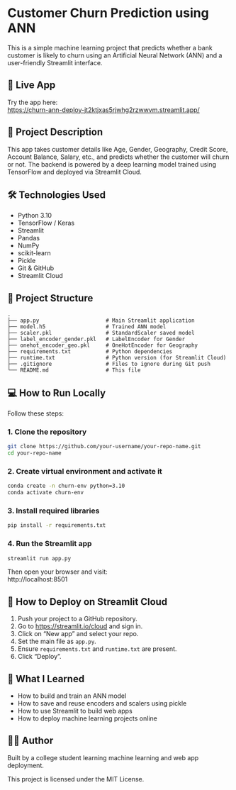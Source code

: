 # Customer Churn Prediction using ANN

This is a simple machine learning project that predicts whether a bank customer is likely to churn using an Artificial Neural Network (ANN) and a user-friendly Streamlit interface.

## 🔗 Live App

Try the app here:  
https://churn-ann-deploy-jt2ktjxas5rjwhg2rzwwvm.streamlit.app/

## 📝 Project Description

This app takes customer details like Age, Gender, Geography, Credit Score, Account Balance, Salary, etc., and predicts whether the customer will churn or not. The backend is powered by a deep learning model trained using TensorFlow and deployed via Streamlit Cloud.

## 🛠 Technologies Used

- Python 3.10
- TensorFlow / Keras
- Streamlit
- Pandas
- NumPy
- scikit-learn
- Pickle
- Git & GitHub
- Streamlit Cloud

## 📁 Project Structure

```
.
├── app.py                     # Main Streamlit application
├── model.h5                   # Trained ANN model
├── scaler.pkl                 # StandardScaler saved model
├── label_encoder_gender.pkl   # LabelEncoder for Gender
├── onehot_encoder_geo.pkl     # OneHotEncoder for Geography
├── requirements.txt           # Python dependencies
├── runtime.txt                # Python version (for Streamlit Cloud)
├── .gitignore                 # Files to ignore during Git push
└── README.md                  # This file
```

## 💻 How to Run Locally

Follow these steps:

### 1. Clone the repository

```bash
git clone https://github.com/your-username/your-repo-name.git
cd your-repo-name
```

### 2. Create virtual environment and activate it

```bash
conda create -n churn-env python=3.10
conda activate churn-env
```

### 3. Install required libraries

```bash
pip install -r requirements.txt
```

### 4. Run the Streamlit app

```bash
streamlit run app.py
```

Then open your browser and visit:  
http://localhost:8501

## 🚀 How to Deploy on Streamlit Cloud

1. Push your project to a GitHub repository.
2. Go to https://streamlit.io/cloud and sign in.
3. Click on “New app” and select your repo.
4. Set the main file as `app.py`.
5. Ensure `requirements.txt` and `runtime.txt` are present.
6. Click “Deploy”.

## 🧠 What I Learned

- How to build and train an ANN model
- How to save and reuse encoders and scalers using pickle
- How to use Streamlit to build web apps
- How to deploy machine learning projects online

## 🙋‍♂️ Author

Built by a college student learning machine learning and web app deployment.


This project is licensed under the MIT License.
